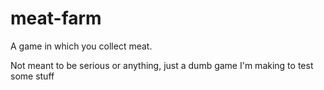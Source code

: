 # meat-farm
A game in which you collect meat.

Not meant to be serious or anything, just a dumb game I'm making to test some stuff
